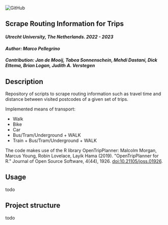 ![GitHub](https://img.shields.io/badge/license-GPL--3.0-blue)

## Scrape Routing Information for Trips

#### _**Utrecht University**, The Netherlands. 2022 - 2023_

#### _**Author**: Marco Pellegrino_

#### _**Contribution:** Jan de Mooij, Tabea Sonnenschein, Mehdi Dastani, Dick Ettema, Brian Logan, Judith A. Verstegen_

## Description

Repository of scripts to scrape routing information such as travel time and distance between visited postcodes of a given set of trips.

Implemented means of transport:

*   Walk
*   Bike
*   Car
*   Bus/Tram/Underground + WALK
*   Train + Bus/Tram/Underground + WALK

The code makes use of the R library OpenTripPlanner: Malcolm Morgan, Marcus Young, Robin Lovelace, Layik Hama (2019). "OpenTripPlanner for R." Journal of Open Source Software, 4(44), 1926. [doi:10.21105/joss.01926](https://doi.org/10.21105/joss.01926).

## Usage

todo

## Project structure

todo